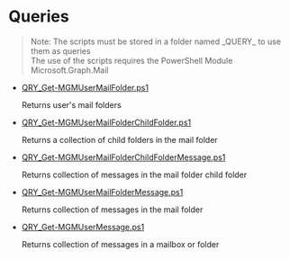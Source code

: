 # Queries

> Note: The scripts must be stored in a folder named \_QUERY_ to use them as queries
<br>The use of the scripts requires the PowerShell Module Microsoft.Graph.Mail

+ [QRY_Get-MGMUserMailFolder.ps1](./QRY_Get-MGMUserMailFolder.ps1)

  Returns user's mail folders

+ [QRY_Get-MGMUserMailFolderChildFolder.ps1](./QRY_Get-MGMUserMailFolderChildFolder.ps1)

  Returns a collection of child folders in the mail folder

+ [QRY_Get-MGMUserMailFolderChildFolderMessage.ps1](./QRY_Get-MGMUserMailFolderChildFolderMessage.ps1)

  Returns collection of messages in the mail folder child folder

+ [QRY_Get-MGMUserMailFolderMessage.ps1](./QRY_Get-MGMUserMailFolderMessage.ps1)

  Returns collection of messages in the mail folder

+ [QRY_Get-MGMUserMessage.ps1](./QRY_Get-MGMUserMessage.ps1)

  Returns collection of messages in a mailbox or folder